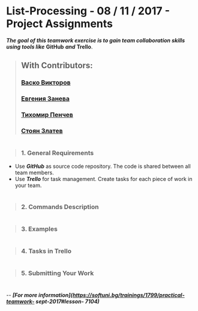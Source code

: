 # List-Processing - 08 / 11 / 2017 - Project Assignments

***The goal of this teamwork exercise is to gain team collaboration skills 
using tools like*** **GitHub** ***and*** **Trello**.

> ## With Contributors:
> ### [Васко Викторов](https://github.com/spzvtbg/List-Processing)
> ### [Евгения Занева](https://github.com/spzvtbg/List-Processing)
> ### [Тихомир Пенчев](https://github.com/spzvtbg/List-Processing)
> ### [Стоян Златев](https://github.com/spzvtbg/List-Processing)
#
> ### 1. General Requirements
  - Use ***GitHub*** as source code repository. The code is shared between all team members.
  - Use ***Trello*** for task management. Create tasks for each piece of work in your team.
#
> ### 2. Commands Description
#
> ### 3. Examples
#
> ### 4. Tasks in Trello
#
> ### 5. Submitting Your Work
#
-- ***[For more information](https://softuni.bg/trainings/1799/practical-teamwork- sept-2017#lesson- 7104)***


